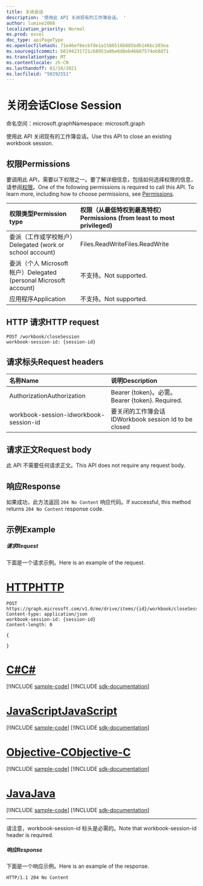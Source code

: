 ```yaml
---
title: 关闭会话
description: '使用此 API 关闭现有的工作簿会话。 '
author: lumine2008
localization_priority: Normal
ms.prod: excel
doc_type: apiPageType
ms.openlocfilehash: 71e46ef8ec6fde1a1586516b885bdb146bc203ea
ms.sourcegitcommit: b0194231721c68053a0be6d8eb46687574eb8d71
ms.translationtype: MT
ms.contentlocale: zh-CN
ms.lasthandoff: 02/18/2021
ms.locfileid: "50292551"
---
```

# <a name="close-session"></a><span data-ttu-id="843cf-103">关闭会话</span><span class="sxs-lookup"><span data-stu-id="843cf-103">Close Session</span></span>

<span data-ttu-id="843cf-104">命名空间：microsoft.graph</span><span class="sxs-lookup"><span data-stu-id="843cf-104">Namespace: microsoft.graph</span></span>

<span data-ttu-id="843cf-105">使用此 API 关闭现有的工作簿会话。</span><span class="sxs-lookup"><span data-stu-id="843cf-105">Use this API to close an existing workbook session.</span></span>

## <a name="permissions"></a><span data-ttu-id="843cf-106">权限</span><span class="sxs-lookup"><span data-stu-id="843cf-106">Permissions</span></span>
<span data-ttu-id="843cf-p101">要调用此 API，需要以下权限之一。要了解详细信息，包括如何选择权限的信息，请参阅[权限](/graph/permissions-reference)。</span><span class="sxs-lookup"><span data-stu-id="843cf-p101">One of the following permissions is required to call this API. To learn more, including how to choose permissions, see [Permissions](/graph/permissions-reference).</span></span>

|<span data-ttu-id="843cf-109">权限类型</span><span class="sxs-lookup"><span data-stu-id="843cf-109">Permission type</span></span>      | <span data-ttu-id="843cf-110">权限（从最低特权到最高特权）</span><span class="sxs-lookup"><span data-stu-id="843cf-110">Permissions (from least to most privileged)</span></span>              |
|:--------------------|:---------------------------------------------------------|
|<span data-ttu-id="843cf-111">委派（工作或学校帐户）</span><span class="sxs-lookup"><span data-stu-id="843cf-111">Delegated (work or school account)</span></span> | <span data-ttu-id="843cf-112">Files.ReadWrite</span><span class="sxs-lookup"><span data-stu-id="843cf-112">Files.ReadWrite</span></span>    |
|<span data-ttu-id="843cf-113">委派（个人 Microsoft 帐户）</span><span class="sxs-lookup"><span data-stu-id="843cf-113">Delegated (personal Microsoft account)</span></span> | <span data-ttu-id="843cf-114">不支持。</span><span class="sxs-lookup"><span data-stu-id="843cf-114">Not supported.</span></span>    |
|<span data-ttu-id="843cf-115">应用程序</span><span class="sxs-lookup"><span data-stu-id="843cf-115">Application</span></span> | <span data-ttu-id="843cf-116">不支持。</span><span class="sxs-lookup"><span data-stu-id="843cf-116">Not supported.</span></span> |

## <a name="http-request"></a><span data-ttu-id="843cf-117">HTTP 请求</span><span class="sxs-lookup"><span data-stu-id="843cf-117">HTTP request</span></span>
<!-- { "blockType": "ignored" } -->
```http
POST /workbook/closeSession
workbook-session-id: {session-id}
```
## <a name="request-headers"></a><span data-ttu-id="843cf-118">请求标头</span><span class="sxs-lookup"><span data-stu-id="843cf-118">Request headers</span></span>
| <span data-ttu-id="843cf-119">名称</span><span class="sxs-lookup"><span data-stu-id="843cf-119">Name</span></span>                | <span data-ttu-id="843cf-120">说明</span><span class="sxs-lookup"><span data-stu-id="843cf-120">Description</span></span>                      |
|:--------------------|:---------------------------------|
| <span data-ttu-id="843cf-121">Authorization</span><span class="sxs-lookup"><span data-stu-id="843cf-121">Authorization</span></span>       | <span data-ttu-id="843cf-p102">Bearer {token}。必需。</span><span class="sxs-lookup"><span data-stu-id="843cf-p102">Bearer {token}. Required.</span></span>        |
| <span data-ttu-id="843cf-124">workbook-session-id</span><span class="sxs-lookup"><span data-stu-id="843cf-124">workbook-session-id</span></span> | <span data-ttu-id="843cf-125">要关闭的工作簿会话 ID</span><span class="sxs-lookup"><span data-stu-id="843cf-125">Workbook session Id to be closed</span></span> |

## <a name="request-body"></a><span data-ttu-id="843cf-126">请求正文</span><span class="sxs-lookup"><span data-stu-id="843cf-126">Request body</span></span>
<span data-ttu-id="843cf-127">此 API 不需要任何请求正文。</span><span class="sxs-lookup"><span data-stu-id="843cf-127">This API does not require any request body.</span></span>

## <a name="response"></a><span data-ttu-id="843cf-128">响应</span><span class="sxs-lookup"><span data-stu-id="843cf-128">Response</span></span>

<span data-ttu-id="843cf-129">如果成功，此方法返回 `204 No Content` 响应代码。</span><span class="sxs-lookup"><span data-stu-id="843cf-129">If successful, this method returns `204 No Content` response code.</span></span>

## <a name="example"></a><span data-ttu-id="843cf-130">示例</span><span class="sxs-lookup"><span data-stu-id="843cf-130">Example</span></span>
##### <a name="request"></a><span data-ttu-id="843cf-131">请求</span><span class="sxs-lookup"><span data-stu-id="843cf-131">Request</span></span>
<span data-ttu-id="843cf-132">下面是一个请求示例。</span><span class="sxs-lookup"><span data-stu-id="843cf-132">Here is an example of the request.</span></span>

# <a name="http"></a>[<span data-ttu-id="843cf-133">HTTP</span><span class="sxs-lookup"><span data-stu-id="843cf-133">HTTP</span></span>](#tab/http)
<!-- {
  "blockType": "request",
  "name": "close_excel_session"
}-->
```http
POST https://graph.microsoft.com/v1.0/me/drive/items/{id}/workbook/closeSession
Content-type: application/json
workbook-session-id: {session-id}
Content-length: 0

{

}
```
# <a name="c"></a>[<span data-ttu-id="843cf-134">C#</span><span class="sxs-lookup"><span data-stu-id="843cf-134">C#</span></span>](#tab/csharp)
[!INCLUDE [sample-code](../includes/snippets/csharp/close-excel-session-csharp-snippets.md)]
[!INCLUDE [sdk-documentation](../includes/snippets/snippets-sdk-documentation-link.md)]

# <a name="javascript"></a>[<span data-ttu-id="843cf-135">JavaScript</span><span class="sxs-lookup"><span data-stu-id="843cf-135">JavaScript</span></span>](#tab/javascript)
[!INCLUDE [sample-code](../includes/snippets/javascript/close-excel-session-javascript-snippets.md)]
[!INCLUDE [sdk-documentation](../includes/snippets/snippets-sdk-documentation-link.md)]

# <a name="objective-c"></a>[<span data-ttu-id="843cf-136">Objective-C</span><span class="sxs-lookup"><span data-stu-id="843cf-136">Objective-C</span></span>](#tab/objc)
[!INCLUDE [sample-code](../includes/snippets/objc/close-excel-session-objc-snippets.md)]
[!INCLUDE [sdk-documentation](../includes/snippets/snippets-sdk-documentation-link.md)]

# <a name="java"></a>[<span data-ttu-id="843cf-137">Java</span><span class="sxs-lookup"><span data-stu-id="843cf-137">Java</span></span>](#tab/java)
[!INCLUDE [sample-code](../includes/snippets/java/close-excel-session-java-snippets.md)]
[!INCLUDE [sdk-documentation](../includes/snippets/snippets-sdk-documentation-link.md)]

---


<span data-ttu-id="843cf-138">请注意，workbook-session-id 标头是必需的。</span><span class="sxs-lookup"><span data-stu-id="843cf-138">Note that workbook-session-id header is required.</span></span>


##### <a name="response"></a><span data-ttu-id="843cf-139">响应</span><span class="sxs-lookup"><span data-stu-id="843cf-139">Response</span></span>
<span data-ttu-id="843cf-140">下面是一个响应示例。</span><span class="sxs-lookup"><span data-stu-id="843cf-140">Here is an example of the response.</span></span>

<!-- {
  "blockType": "response",
  "truncated": true
} -->
```http
HTTP/1.1 204 No Content
```

<!-- {
  "type": "#page.annotation",
  "suppressions": [
  ]
}-->

